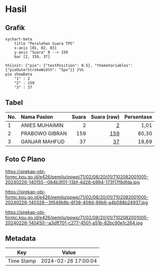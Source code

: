 # Hasil

## Grafik

```mermaid
xychart-beta
    title "Perolehan Suara TPS"
    x-axis [01, 02, 03]
    y-axis "Suara" 0 --> 159
    bar [2, 159, 37]
```

```mermaid
%%{init: {"pie": {"textPosition": 0.5}, "themeVariables": {"pieOuterStrokeWidth": "5px"}} }%%
pie showData
    "1" : 2
    "2" : 159
    "3" : 37
```

## Tabel

| No. | Nama Paslon    | Suara | Suara (raw) | Persentase |
|:--- |:-------------- | -----:| -----------:| ----------:|
| 1   | ANIES MUHAIMIN | 2     | [2][p-1]    | 1,01       |
| 2   | PRABOWO GIBRAN | 159   | [159][p-2]  | 80,30      |
| 3   | GANJAR MAHFUD  | 37    | [37][p-3]   | 18,69      |


[p-1]: https://github.com/gigit-pemilu/pemilu-2024-71-sulawesi-utara/blob/main/pilpres/hitung-suara/sub/71-sulawesi-utara/sub/02-minahasa/sub/08-remboken/sub/2001-kasuratan/sub/005-tps/sub/paslon-1.txt
[p-2]: https://github.com/gigit-pemilu/pemilu-2024-71-sulawesi-utara/blob/main/pilpres/hitung-suara/sub/71-sulawesi-utara/sub/02-minahasa/sub/08-remboken/sub/2001-kasuratan/sub/005-tps/sub/paslon-2.txt
[p-3]: https://github.com/gigit-pemilu/pemilu-2024-71-sulawesi-utara/blob/main/pilpres/hitung-suara/sub/71-sulawesi-utara/sub/02-minahasa/sub/08-remboken/sub/2001-kasuratan/sub/005-tps/sub/paslon-3.txt

## Foto C Plano

https://sirekap-obj-formc.kpu.go.id/e426/pemilu/ppwp/71/02/08/20/01/7102082001005-20240226-140155--084b3f01-13bf-4d28-b994-173f17f8dfda.jpg

https://sirekap-obj-formc.kpu.go.id/e426/pemilu/ppwp/71/02/08/20/01/7102082001005-20240226-140328--3f649b8b-6f38-409d-89b6-a4b088b24937.jpg

https://sirekap-obj-formc.kpu.go.id/e426/pemilu/ppwp/71/02/08/20/01/7102082001005-20240226-140450--a3dff701-c277-4501-a51b-82bc90e1c264.jpg


## Metadata

| Key        | Value               |
| ---------- | ------------------- |
| Time Stamp | 2024-02-26 17:00:04 |



